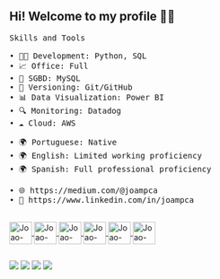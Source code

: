 ## Hi! Welcome to my profile 🐱‍👤
<pre>Skills and Tools

• 👨‍💻 Development: Python, SQL                                          
• 📈 Office: Full	                                 
• 🎲 SGBD: MySQL                                              
• 🐾 Versioning: Git/GitHub                                 
• 📊 Data Visualization: Power BI
• 🔍 Monitoring: Datadog 
• ☁️ Cloud: AWS

• 🌍 Portuguese: Native  
• 🌍 English: Limited working proficiency
• 🌍 Spanish: Full professional proficiency
                                                    
• 🌐 https://medium.com/@joampca
• 🤝 https://www.linkedin.com/in/joampca</pre>

<div align="center">
  <a href="https://github.com/joampca">
</div>
  <div style="display: inline_block"><br>
  <img align="center" alt="Joao-Py"height="40" width="40" src="https://cdn.jsdelivr.net/gh/devicons/devicon/icons/python/python-original.svg" />
  <img align="center" alt="Joao-Py"height="40" width="40" src="https://cdn.jsdelivr.net/gh/devicons/devicon/icons/pandas/pandas-original.svg" />
  <img align="center" alt="Joao-Py"height="40" width="40" src="https://cdn.jsdelivr.net/gh/devicons/devicon/icons/jupyter/jupyter-original.svg" />
  <img align="center" alt="Joao-Py"height="40" width="40" src="https://cdn.jsdelivr.net/gh/devicons/devicon@latest/icons/mysql/mysql-original.svg" />
  <img align="center" alt="Joao-Py"height="40" width="40" src="https://cdn.jsdelivr.net/gh/devicons/devicon@latest/icons/amazonwebservices/amazonwebservices-original-wordmark.svg" />
  <img align="center" alt="Joao-Py"height="40" width="40" src="https://cdn.jsdelivr.net/gh/devicons/devicon@latest/icons/postman/postman-original.svg" />

  
</div>
  
  ##
  
  <div>
  <a href="https://www.linkedin.com/in/joampca/" target="_blank"><img src="https://img.shields.io/badge/LinkedIn-0077B5?style=for-the-badge&logo=linkedin&logoColor=white" target="_blank"></a>
  <a href="http://api.whatsapp.com/send?phone=5541997284887"><img src="https://img.shields.io/badge/WhatsApp-25D366?style=for-the-badge&logo=whatsapp&logoColor=white" target="_blank"></a>
 	<a href="https://medium.com/@joampca"><img src="https://img.shields.io/badge/Medium-12100E?style=for-the-badge&logo=medium&logoColor=white" 
target="_blank"></a>
 <a href="https://open.spotify.com/user/12153814250?si=ejGz5iJmTSqMVJ8c_-j5HQ&nd=1"><img src="https://img.shields.io/badge/Spotify-1ED760?&style=for-the-badge&logo=spotify&logoColor=white" 
target="_blank"></a> 
    

  
